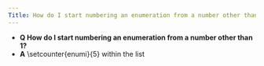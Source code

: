 ```yaml
---
Title: How do I start numbering an enumeration from a number other than 1?
---
```


- **Q How do I start numbering an enumeration from a number other than 1?**
- **A** \\setcounter{enumi}{5} within the list
